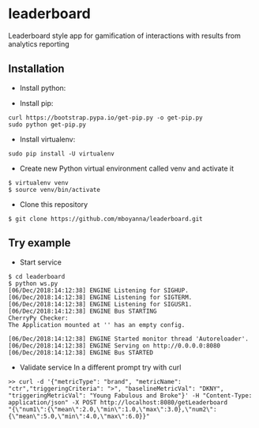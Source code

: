 # leaderboard
Leaderboard style app for gamification of interactions with results from analytics reporting

Installation
---
* Install python:


* Install pip:
```
curl https://bootstrap.pypa.io/get-pip.py -o get-pip.py
sudo python get-pip.py
```

* Install virtualenv:
```
sudo pip install -U virtualenv
```

* Create new Python virtual environment called venv and activate it
```
$ virtualenv venv
$ source venv/bin/activate
```

* Clone this repository
```
$ git clone https://github.com/mboyanna/leaderboard.git
```

Try example 
-----

* Start service
```
$ cd leaderboard
$ python ws.py
[06/Dec/2018:14:12:38] ENGINE Listening for SIGHUP.
[06/Dec/2018:14:12:38] ENGINE Listening for SIGTERM.
[06/Dec/2018:14:12:38] ENGINE Listening for SIGUSR1.
[06/Dec/2018:14:12:38] ENGINE Bus STARTING
CherryPy Checker:
The Application mounted at '' has an empty config.

[06/Dec/2018:14:12:38] ENGINE Started monitor thread 'Autoreloader'.
[06/Dec/2018:14:12:38] ENGINE Serving on http://0.0.0.0:8080
[06/Dec/2018:14:12:38] ENGINE Bus STARTED

```

* Validate service
In a different prompt try with curl
```
>> curl -d '{"metricType": "brand", "metricName": "ctr","triggeringCriteria": ">", "baselineMetricVal": "DKNY", "triggeringMetricVal": "Young Fabulous and Broke"}' -H "Content-Type: application/json" -X POST http://localhost:8080/getLeaderboard
"{\"num1\":{\"mean\":2.0,\"min\":1.0,\"max\":3.0},\"num2\":{\"mean\":5.0,\"min\":4.0,\"max\":6.0}}"
   

```


